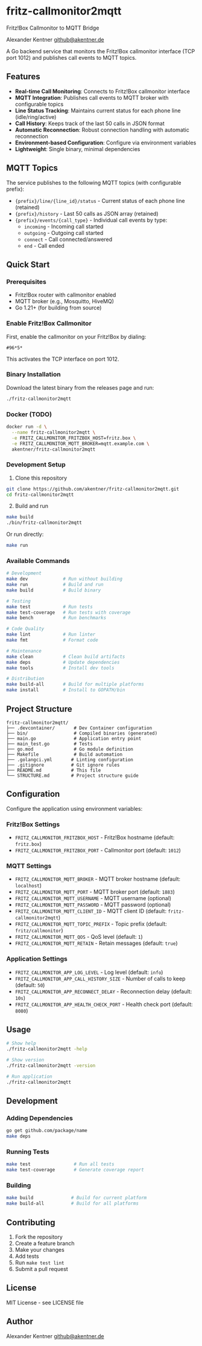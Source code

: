 # fritz-callmonitor2mqtt

Fritz!Box Callmonitor to MQTT Bridge

Alexander Kentner <github@akentner.de>

A Go backend service that monitors the Fritz!Box callmonitor interface (TCP port 1012) and publishes call events to MQTT topics.

## Features

- **Real-time Call Monitoring**: Connects to Fritz!Box callmonitor interface
- **MQTT Integration**: Publishes call events to MQTT broker with configurable topics
- **Line Status Tracking**: Maintains current status for each phone line (idle/ring/active)
- **Call History**: Keeps track of the last 50 calls in JSON format
- **Automatic Reconnection**: Robust connection handling with automatic reconnection
- **Environment-based Configuration**: Configure via environment variables
- **Lightweight**: Single binary, minimal dependencies


## MQTT Topics

The service publishes to the following MQTT topics (with configurable prefix):

- `{prefix}/line/{line_id}/status` - Current status of each phone line (retained)
- `{prefix}/history` - Last 50 calls as JSON array (retained) 
- `{prefix}/events/{call_type}` - Individual call events by type:
  - `incoming` - Incoming call started
  - `outgoing` - Outgoing call started  
  - `connect` - Call connected/answered
  - `end` - Call ended

## Quick Start

### Prerequisites

- Fritz!Box router with callmonitor enabled
- MQTT broker (e.g., Mosquitto, HiveMQ)
- Go 1.21+ (for building from source)


### Enable Fritz!Box Callmonitor

First, enable the callmonitor on your Fritz!Box by dialing:
```
#96*5*
```

This activates the TCP interface on port 1012.

### Binary Installation

Download the latest binary from the releases page and run:
```bash
./fritz-callmonitor2mqtt
```

### Docker (TODO)
```bash
docker run -d \
  --name fritz-callmonitor2mqtt \
  -e FRITZ_CALLMONITOR_FRITZBOX_HOST=fritz.box \
  -e FRITZ_CALLMONITOR_MQTT_BROKER=mqtt.example.com \
  akentner/fritz-callmonitor2mqtt
```

### Development Setup

1. Clone this repository
```bash
git clone https://github.com/akentner/fritz-callmonitor2mqtt.git
cd fritz-callmonitor2mqtt
```

2. Build and run
```bash
make build
./bin/fritz-callmonitor2mqtt
```

Or run directly:
```bash
make run
```

### Available Commands

```bash
# Development
make dev             # Run without building
make run             # Build and run
make build           # Build binary

# Testing
make test            # Run tests
make test-coverage   # Run tests with coverage
make bench           # Run benchmarks

# Code Quality
make lint            # Run linter
make fmt             # Format code

# Maintenance
make clean           # Clean build artifacts
make deps            # Update dependencies
make tools           # Install dev tools

# Distribution
make build-all       # Build for multiple platforms
make install         # Install to GOPATH/bin
```

## Project Structure

```
fritz-callmonitor2mqtt/
├── .devcontainer/       # Dev Container configuration
├── bin/                 # Compiled binaries (generated)
├── main.go              # Application entry point
├── main_test.go         # Tests
├── go.mod               # Go module definition
├── Makefile             # Build automation
├── .golangci.yml       # Linting configuration
├── .gitignore          # Git ignore rules
├── README.md           # This file
└── STRUCTURE.md        # Project structure guide
```

## Configuration

Configure the application using environment variables:

### Fritz!Box Settings
- `FRITZ_CALLMONITOR_FRITZBOX_HOST` - Fritz!Box hostname (default: `fritz.box`)
- `FRITZ_CALLMONITOR_FRITZBOX_PORT` - Callmonitor port (default: `1012`)

### MQTT Settings  
- `FRITZ_CALLMONITOR_MQTT_BROKER` - MQTT broker hostname (default: `localhost`)
- `FRITZ_CALLMONITOR_MQTT_PORT` - MQTT broker port (default: `1883`)
- `FRITZ_CALLMONITOR_MQTT_USERNAME` - MQTT username (optional)
- `FRITZ_CALLMONITOR_MQTT_PASSWORD` - MQTT password (optional)
- `FRITZ_CALLMONITOR_MQTT_CLIENT_ID` - MQTT client ID (default: `fritz-callmonitor2mqtt`)
- `FRITZ_CALLMONITOR_MQTT_TOPIC_PREFIX` - Topic prefix (default: `fritz/callmonitor`)
- `FRITZ_CALLMONITOR_MQTT_QOS` - QoS level (default: `1`)
- `FRITZ_CALLMONITOR_MQTT_RETAIN` - Retain messages (default: `true`)

### Application Settings
- `FRITZ_CALLMONITOR_APP_LOG_LEVEL` - Log level (default: `info`)
- `FRITZ_CALLMONITOR_APP_CALL_HISTORY_SIZE` - Number of calls to keep (default: `50`)
- `FRITZ_CALLMONITOR_APP_RECONNECT_DELAY` - Reconnection delay (default: `10s`)
- `FRITZ_CALLMONITOR_APP_HEALTH_CHECK_PORT` - Health check port (default: `8080`)

## Usage

```bash
# Show help
./fritz-callmonitor2mqtt -help

# Show version
./fritz-callmonitor2mqtt -version

# Run application
./fritz-callmonitor2mqtt
```

## Development

### Adding Dependencies

```bash
go get github.com/package/name
make deps
```

### Running Tests

```bash
make test                # Run all tests
make test-coverage       # Generate coverage report
```

### Building

```bash
make build              # Build for current platform
make build-all          # Build for all platforms
```

## Contributing

1. Fork the repository
2. Create a feature branch
3. Make your changes
4. Add tests
5. Run `make test lint`
6. Submit a pull request

## License

MIT License - see LICENSE file

## Author

Alexander Kentner <github@akentner.de>
